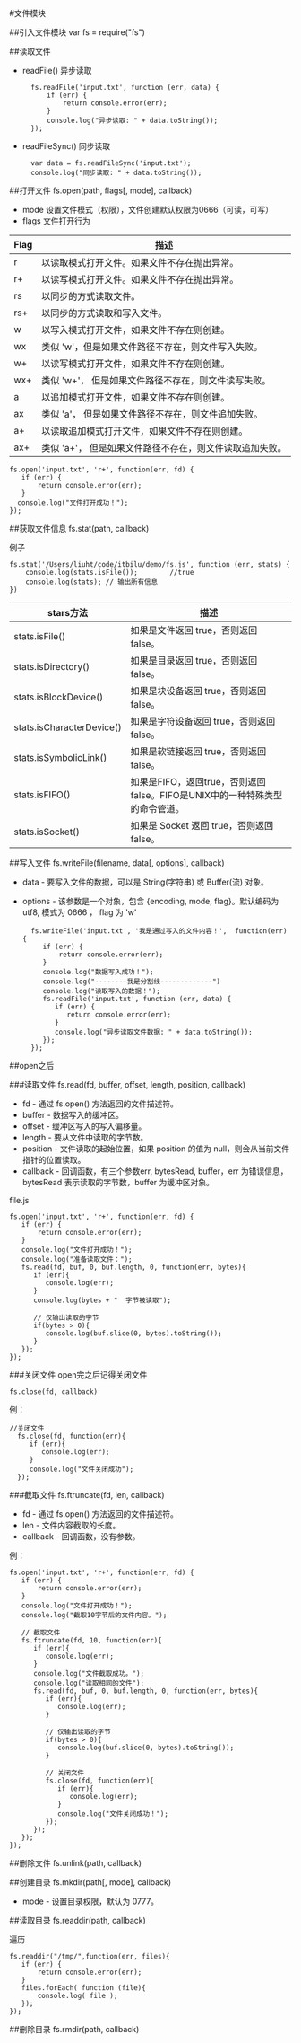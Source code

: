 #文件模块

##引入文件模块
	var fs = require("fs")
	
##读取文件

* readFile() 异步读取

		fs.readFile('input.txt', function (err, data) {
			if (err) {
				return console.error(err);
			}
			console.log("异步读取: " + data.toString());
		});
		
* readFileSync() 同步读取

		var data = fs.readFileSync('input.txt');
		console.log("同步读取: " + data.toString());
		
##打开文件
	fs.open(path, flags[, mode], callback)
	
* mode 设置文件模式（权限），文件创建默认权限为0666（可读，可写）
* flags 文件打开行为

Flag | 描述
---- | ----
r    | 以读取模式打开文件。如果文件不存在抛出异常。
r+   | 以读写模式打开文件。如果文件不存在抛出异常。
rs   | 以同步的方式读取文件。
rs+  | 以同步的方式读取和写入文件。
w    | 以写入模式打开文件，如果文件不存在则创建。
wx   | 类似 'w'，但是如果文件路径不存在，则文件写入失败。
w+   | 以读写模式打开文件，如果文件不存在则创建。
wx+  | 类似 'w+'， 但是如果文件路径不存在，则文件读写失败。
a    | 以追加模式打开文件，如果文件不存在则创建。
ax   | 类似 'a'， 但是如果文件路径不存在，则文件追加失败。
a+   | 以读取追加模式打开文件，如果文件不存在则创建。
ax+  | 类似 'a+'， 但是如果文件路径不存在，则文件读取追加失败。

	fs.open('input.txt', 'r+', function(err, fd) {
	   if (err) {
	       return console.error(err);
	   }
	  console.log("文件打开成功！");     
	});
	
##获取文件信息
	fs.stat(path, callback)
	
例子

	fs.stat('/Users/liuht/code/itbilu/demo/fs.js', function (err, stats) {
	    console.log(stats.isFile()); 		//true
	    console.log(stats); // 输出所有信息
	})
	
stars方法 | 描述
-------- | ----
stats.isFile() | 如果是文件返回 true，否则返回 false。
stats.isDirectory() | 如果是目录返回 true，否则返回 false。
stats.isBlockDevice() | 如果是块设备返回 true，否则返回 false。
stats.isCharacterDevice() | 如果是字符设备返回 true，否则返回 false。
stats.isSymbolicLink() | 如果是软链接返回 true，否则返回 false。
stats.isFIFO() | 如果是FIFO，返回true，否则返回 false。FIFO是UNIX中的一种特殊类型的命令管道。
stats.isSocket() | 如果是 Socket 返回 true，否则返回 false。

##写入文件
	fs.writeFile(filename, data[, options], callback)
	
* data - 要写入文件的数据，可以是 String(字符串) 或 Buffer(流) 对象。
* options - 该参数是一个对象，包含 {encoding, mode, flag}。默认编码为 utf8, 模式为 0666 ， flag 为 'w'

		fs.writeFile('input.txt', '我是通过写入的文件内容！',  function(err) {
		   if (err) {
		       return console.error(err);
		   }
		   console.log("数据写入成功！");
		   console.log("--------我是分割线-------------")
		   console.log("读取写入的数据！");
		   fs.readFile('input.txt', function (err, data) {
		      if (err) {
		         return console.error(err);
		      }
		      console.log("异步读取文件数据: " + data.toString());
		   });
		});
		
##open之后

###读取文件
	fs.read(fd, buffer, offset, length, position, callback)

* fd - 通过 fs.open() 方法返回的文件描述符。
* buffer - 数据写入的缓冲区。
* offset - 缓冲区写入的写入偏移量。
* length - 要从文件中读取的字节数。
* position - 文件读取的起始位置，如果 position 的值为 null，则会从当前文件指针的位置读取。
* callback - 回调函数，有三个参数err, bytesRead, buffer，err 为错误信息， bytesRead 表示读取的字节数，buffer 为缓冲区对象。

file.js

	fs.open('input.txt', 'r+', function(err, fd) {
	   if (err) {
	       return console.error(err);
	   }
	   console.log("文件打开成功！");
	   console.log("准备读取文件：");
	   fs.read(fd, buf, 0, buf.length, 0, function(err, bytes){
	      if (err){
	         console.log(err);
	      }
	      console.log(bytes + "  字节被读取");
	      
	      // 仅输出读取的字节
	      if(bytes > 0){
	         console.log(buf.slice(0, bytes).toString());
	      }
	   });
	});
	
###关闭文件
open完之后记得关闭文件

	fs.close(fd, callback)
	
例：

	//关闭文件
      fs.close(fd, function(err){
         if (err){
            console.log(err);
         } 
         console.log("文件关闭成功");
      });
      
###截取文件
	fs.ftruncate(fd, len, callback)
	
* fd - 通过 fs.open() 方法返回的文件描述符。
* len - 文件内容截取的长度。
* callback - 回调函数，没有参数。

例：

	fs.open('input.txt', 'r+', function(err, fd) {
	   if (err) {
	       return console.error(err);
	   }
	   console.log("文件打开成功！");
	   console.log("截取10字节后的文件内容。");
	   
	   // 截取文件
	   fs.ftruncate(fd, 10, function(err){
	      if (err){
	         console.log(err);
	      } 
	      console.log("文件截取成功。");
	      console.log("读取相同的文件"); 
	      fs.read(fd, buf, 0, buf.length, 0, function(err, bytes){
	         if (err){
	            console.log(err);
	         }
	
	         // 仅输出读取的字节
	         if(bytes > 0){
	            console.log(buf.slice(0, bytes).toString());
	         }
	
	         // 关闭文件
	         fs.close(fd, function(err){
	            if (err){
	               console.log(err);
	            } 
	            console.log("文件关闭成功！");
	         });
	      });
	   });
	});
	
##删除文件
	fs.unlink(path, callback)
	
##创建目录
	fs.mkdir(path[, mode], callback)
	
* mode - 设置目录权限，默认为 0777。

##读取目录
	fs.readdir(path, callback)
	
遍历

	fs.readdir("/tmp/",function(err, files){
	   if (err) {
	       return console.error(err);
	   }
	   files.forEach( function (file){
	       console.log( file );
	   });
	});
	
##删除目录
	fs.rmdir(path, callback)